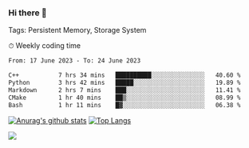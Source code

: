 ### Hi there 👋

Tags: Persistent Memory, Storage System

<!--

[![Anurag's github stats](https://github-readme-stats.vercel.app/api?username=wwyf)](https://github.com/anuraghazra/github-readme-stats)

[![Anurag's github stats](https://github-readme-stats.vercel.app/api?username=wwyf&count_private=true)](https://github.com/anuraghazra/github-readme-stats)


[![Top Langs](https://github-readme-stats.vercel.app/api/top-langs/?username=wwyf&count_private=true&&hide=jupyter%20notebook,html)](https://github.com/anuraghazra/github-readme-stats)



-->


⏱ Weekly coding time

<!--START_SECTION:waka-->

```txt
From: 17 June 2023 - To: 24 June 2023

C++           7 hrs 34 mins   ██████████░░░░░░░░░░░░░░░   40.60 %
Python        3 hrs 42 mins   █████░░░░░░░░░░░░░░░░░░░░   19.89 %
Markdown      2 hrs 7 mins    ███░░░░░░░░░░░░░░░░░░░░░░   11.41 %
CMake         1 hr 40 mins    ██▒░░░░░░░░░░░░░░░░░░░░░░   08.99 %
Bash          1 hr 11 mins    █▓░░░░░░░░░░░░░░░░░░░░░░░   06.38 %
```

<!--END_SECTION:waka-->



[![Anurag's github stats](https://github-readme-stats.vercel.app/api?username=wwyf&count_private=true&show_icons=true&hide_border=true)](https://github.com/anuraghazra/github-readme-stats) [![Top Langs](https://github-readme-stats.vercel.app/api/top-langs/?username=wwyf&count_private=true&hide=jupyter%20notebook,html,OpenEdge%20ABL&langs_count=10&layout=compact&hide_border=true)](https://github.com/anuraghazra/github-readme-stats)

<!--

[![willianrod's wakatime stats](https://github-readme-stats.vercel.app/api/wakatime?username=wwyf)](https://github.com/anuraghazra/github-readme-stats)


-->

![](https://hit.yhype.me/github/profile?user_id=23121291)
